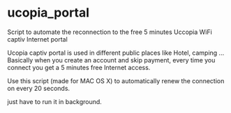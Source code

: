 # ucopia_portal
Script to automate the reconnection to the free 5 minutes Uccopia WiFi captiv Internet portal

Ucopia captiv portal is used in different public places like Hotel, camping ...
Basically when you create an account and skip payment, every time you connect you get a 5 minutes free Internet access.

Use this script (made for MAC OS X) to automatically renew the connection on every 20 seconds. 

just have to run it in background.

